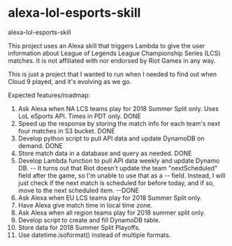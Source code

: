 # alexa-lol-esports-skill
alexa-lol-esports-skill

This project uses an Alexa skill that triggers Lambda to give the user information about League of Legends League
Championship Series (LCS) matches.  It is not affiliated with nor endorsed by Riot Games in any way.

This is just a project that I wanted to run when I needed to find out when Cloud 9 played, and it's evolving as we go.

Expected features/roadmap:

1. Ask Alexa when NA LCS teams play for 2018 Summer Split only. Uses LoL eSports API. Times in PDT only. DONE
2. Speed up the response by storing the match info for each team's next four matches in S3 bucket. DONE
3. Develop python script to pull API data and update DynamoDB on demand. DONE
4. Store match data in a database and query as needed. DONE
5. Develop Lambda function to pull API data weekly and update Dynamo DB.
-- It turns out that Riot doesn't update the team "nextScheduled" field after the game, so I'm unable to use that as a
-- field. Instead, I will just check if the next match is scheduled for before today, and if so, move to the next scheduled item.
--DONE
6. Ask Alexa when EU LCS teams play for 2018 Summer Split only.
7. Have Alexa give match time in local time zone.
8. Ask Alexa when all region teams play for 2018 summer split only.
9. Develop script to create and fill DynamoDB table.
10. Store data for 2018 Summer Split Playoffs.
11. Use datetime.isoformat() instead of multiple formats.
